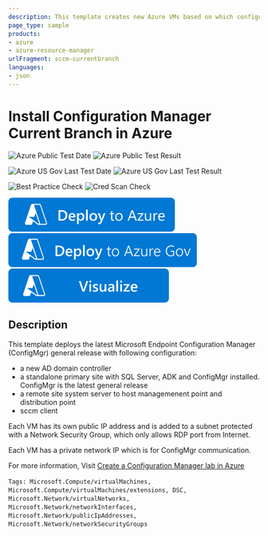 ```yaml
---
description: This template creates new Azure VMs based on which configuration you choose. It configures a new AD domain controler, a new hierarchy/standalone bench with SQL Server, a remote site system server with Management Point and Distribution Point and clients. 
page_type: sample
products:
- azure
- azure-resource-manager
urlFragment: sccm-currentbranch
languages:
- json
---
```

# Install Configuration Manager Current Branch in Azure

![Azure Public Test Date](https://azurequickstartsservice.blob.core.windows.net/badges/application-workloads/sccm/sccm-currentbranch/PublicLastTestDate.svg)
![Azure Public Test Result](https://azurequickstartsservice.blob.core.windows.net/badges/application-workloads/sccm/sccm-currentbranch/PublicDeployment.svg)

![Azure US Gov Last Test Date](https://azurequickstartsservice.blob.core.windows.net/badges/application-workloads/sccm/sccm-currentbranch/FairfaxLastTestDate.svg)
![Azure US Gov Last Test Result](https://azurequickstartsservice.blob.core.windows.net/badges/application-workloads/sccm/sccm-currentbranch/FairfaxDeployment.svg)

![Best Practice Check](https://azurequickstartsservice.blob.core.windows.net/badges/application-workloads/sccm/sccm-currentbranch/BestPracticeResult.svg)
![Cred Scan Check](https://azurequickstartsservice.blob.core.windows.net/badges/application-workloads/sccm/sccm-currentbranch/CredScanResult.svg)

[![Deploy To Azure](https://raw.githubusercontent.com/Azure/azure-quickstart-templates/master/1-CONTRIBUTION-GUIDE/images/deploytoazure.svg?sanitize=true)](https://portal.azure.com/#create/Microsoft.Template/uri/https%3A%2F%2Fraw.githubusercontent.com%2Fchino-bambino%2FYawPipeline-repo%2Fmain2Fsccm%2Fsccm-currentbranch%2Fazuredeploy.json)
[![Deploy To Azure US Gov](https://raw.githubusercontent.com/Azure/azure-quickstart-templates/master/1-CONTRIBUTION-GUIDE/images/deploytoazuregov.svg?sanitize=true)](https://portal.azure.us/#create/Microsoft.Template/uri/https%3A%2F%2Fraw.githubusercontent.com%2FAzure%2Fazure-quickstart-templates%2Fmaster%2Fapplication-workloads%2Fsccm%2Fsccm-currentbranch%2Fazuredeploy.json)
[![Visualize](https://raw.githubusercontent.com/Azure/azure-quickstart-templates/master/1-CONTRIBUTION-GUIDE/images/visualizebutton.svg?sanitize=true)](http://armviz.io/#/?load=https%3A%2F%2Fraw.githubusercontent.com%2FAzure%2Fazure-quickstart-templates%2Fmaster%2Fapplication-workloads%2Fsccm%2Fsccm-currentbranch%2Fazuredeploy.json)

## Description

This template deploys the latest Microsoft Endpoint Configuration Manager (ConfigMgr) general release with following configuration:

* a new AD domain controller
* a standalone primary site with SQL Server, ADK and ConfigMgr installed. ConfigMgr is the latest general release
* a remote site system server to host managemenent point and distribution point
* sccm client

Each VM has its own public IP address and is added to a subnet protected with a Network Security Group, which only allows RDP port from Internet.

Each VM has a private network IP which is for ConfigMgr communication.

For more information, Visit [Create a Configuration Manager lab in Azure](https://docs.microsoft.com/configmgr/core/get-started/azure-template)

`Tags: Microsoft.Compute/virtualMachines, Microsoft.Compute/virtualMachines/extensions, DSC, Microsoft.Network/virtualNetworks, Microsoft.Network/networkInterfaces, Microsoft.Network/publicIpAddresses, Microsoft.Network/networkSecurityGroups`
